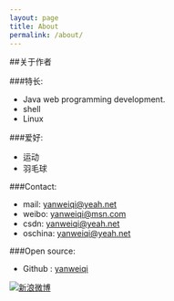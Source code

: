 ```yaml
---
layout: page
title: About
permalink: /about/
---
```


##关于作者

###特长:

* Java web programming development.
* shell
* Linux

###爱好:

* 运动
* 羽毛球

###Contact:

* mail: [yanweiqi@yeah.net](yanweiqi@yeah.net)
* weibo: yanweiqi@msn.com	
* csdn: [yanweiqi@yeah.net](http://blog.csdn.net/yyaannwweeiiqqii)
* oschina: [yanweiqi@yeah.net](http://my.oschina.net/u/2958)

###Open source:

* Github : [yanweiqi](https://github.com/yanweiqi)

[![新浪微博](http://service.t.sina.com.cn/widget/qmd/2028078717/c3e417d3/1.png)](http://weibo.com/u/2028078717?s=6uyXnP)

